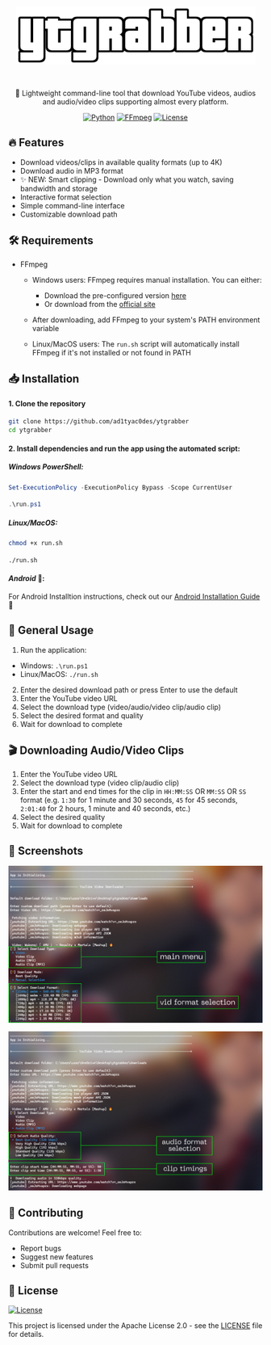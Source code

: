 <div align="center">

![YTGrabber](./docs/logo.png)

<br>

🎥 Lightweight command-line tool that download YouTube videos, audios and audio/video clips supporting almost every platform.

[![Python](https://img.shields.io/badge/Python-FFD43B?style=for-the-badge&logo=python&logoColor=blue)](https://www.python.org/)
[![FFmpeg](https://shields.io/badge/FFmpeg-%23171717.svg?logo=ffmpeg&style=for-the-badge&labelColor=171717&logoColor=5cb85c)](https://ffmpeg.org/)
[![License](https://img.shields.io/badge/license-Apache%202.0-orange.svg?style=for-the-badge)](LICENSE)

</div>

## 🔥 Features

- Download videos/clips in available quality formats (up to 4K)
- Download audio in MP3 format 
- ✨ NEW: Smart clipping - Download only what you watch, saving bandwidth and storage
- Interactive format selection
- Simple command-line interface
- Customizable download path

## 🛠️ Requirements

- FFmpeg
  - Windows users: FFmpeg requires manual installation. You can either:
    - Download the pre-configured version [here](https://drive.google.com/file/d/1dUmR4yQwsSH_h2bSUYTa9NOjui8g3zgQ/view?usp=drive_link)
    - Or download from the [official site](https://ffmpeg.org/download.html)
  - After downloading, add FFmpeg to your system's PATH environment variable

  - Linux/MacOS users: The `run.sh` script will automatically install FFmpeg if it's not installed or not found in PATH

## 📥 Installation

#### 1. Clone the repository
```bash
git clone https://github.com/ad1tyac0des/ytgrabber
cd ytgrabber
```

#### 2. Install dependencies and run the app using the automated script:

##### *Windows PowerShell*:
```powershell
Set-ExecutionPolicy -ExecutionPolicy Bypass -Scope CurrentUser

.\run.ps1
```


##### *Linux/MacOS*:
```bash
chmod +x run.sh

./run.sh
```

#### *Android* 🤖:

For Android Installtion instructions, check out our [Android Installation Guide](./docs/android-installation.md) 📲

## 🚀 General Usage

1. Run the application:
  - Windows: `.\run.ps1`
  - Linux/MacOS: `./run.sh`

2. Enter the desired download path or press Enter to use the default
3. Enter the YouTube video URL
4. Select the download type (video/audio/video clip/audio clip)
5. Select the desired format and quality
6. Wait for download to complete

## 🎬 Downloading Audio/Video Clips

1. Enter the YouTube video URL
2. Select the download type (video clip/audio clip)
3. Enter the start and end times for the clip in `HH:MM:SS` OR `MM:SS` OR `SS` format (e.g. `1:30` for 1 minute and 30 seconds, `45` for 45 seconds, `2:01:40` for 2 hours, 1 minute and 40 seconds, etc.)
4. Select the desired quality
5. Wait for download to complete

## 📸 Screenshots

<div align="center">

![Screenshot 1](./docs/screenshots/screenshot1.png)

![Screenshot 2](./docs/screenshots/screenshot2.png)

</div>

## 🤝 Contributing

Contributions are welcome! Feel free to:

- Report bugs
- Suggest new features
- Submit pull requests

## 📄 License 
[![License](https://img.shields.io/badge/license-Apache%202.0-orange.svg?style=for-the-badge)](LICENSE)
<br>

This project is licensed under the Apache License 2.0 - see the [LICENSE](LICENSE) file for details.